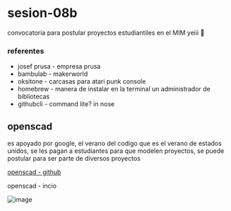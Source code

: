 # sesion-08b

convocatoria para postular proyectos estudiantiles en el MIM yeiii 🥳

### referentes

- josef prusa -  empresa prusa
- bambulab - makerworld
- oksitone - carcasas para atari punk console
- homebrew - manera de instalar en la terminal un administrador de bibliotecas
- githubcli -  command lite? in nose
  
## openscad

es apoyado por google, el verano del codigo que es el verano de estados unidos, se les pagan a estudiantes para que modelen proyectos, se puede postular para ser parte de diversos proyectos

[openscad - github](https://github.com/openscad/openscad)

openscad - incio

![image](https://github.com/user-attachments/assets/1fddf96a-6a4b-410d-900b-c4e3029c9c2f)

